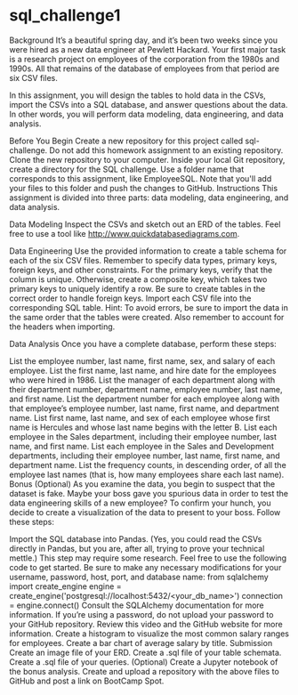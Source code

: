 # sql_challenge1
Background
It’s a beautiful spring day, and it’s been two weeks since you were hired as a new data engineer at Pewlett Hackard. Your first major task is a research project on employees of the corporation from the 1980s and 1990s. All that remains of the database of employees from that period are six CSV files.

In this assignment, you will design the tables to hold data in the CSVs, import the CSVs into a SQL database, and answer questions about the data. In other words, you will perform data modeling, data engineering, and data analysis.

Before You Begin
Create a new repository for this project called sql-challenge. Do not add this homework assignment to an existing repository.
Clone the new repository to your computer.
Inside your local Git repository, create a directory for the SQL challenge. Use a folder name that corresponds to this assignment, like EmployeeSQL.
Note that you'll add your files to this folder and push the changes to GitHub.
Instructions
This assignment is divided into three parts: data modeling, data engineering, and data analysis.

Data Modeling
Inspect the CSVs and sketch out an ERD of the tables. Feel free to use a tool like http://www.quickdatabasediagrams.com.

Data Engineering
Use the provided information to create a table schema for each of the six CSV files.
Remember to specify data types, primary keys, foreign keys, and other constraints.
For the primary keys, verify that the column is unique. Otherwise, create a composite key, which takes two primary keys to uniquely identify a row.
Be sure to create tables in the correct order to handle foreign keys.
Import each CSV file into the corresponding SQL table.
Hint: To avoid errors, be sure to import the data in the same order that the tables were created. Also remember to account for the headers when importing.

Data Analysis
Once you have a complete database, perform these steps:

List the employee number, last name, first name, sex, and salary of each employee.
List the first name, last name, and hire date for the employees who were hired in 1986.
List the manager of each department along with their department number, department name, employee number, last name, and first name.
List the department number for each employee along with that employee’s employee number, last name, first name, and department name.
List first name, last name, and sex of each employee whose first name is Hercules and whose last name begins with the letter B.
List each employee in the Sales department, including their employee number, last name, and first name.
List each employee in the Sales and Development departments, including their employee number, last name, first name, and department name.
List the frequency counts, in descending order, of all the employee last names (that is, how many employees share each last name).
Bonus (Optional)
As you examine the data, you begin to suspect that the dataset is fake. Maybe your boss gave you spurious data in order to test the data engineering skills of a new employee? To confirm your hunch, you decide to create a visualization of the data to present to your boss. Follow these steps:

Import the SQL database into Pandas. (Yes, you could read the CSVs directly in Pandas, but you are, after all, trying to prove your technical mettle.) This step may require some research. Feel free to use the following code to get started. Be sure to make any necessary modifications for your username, password, host, port, and database name:
from sqlalchemy import create_engine
engine = create_engine('postgresql://localhost:5432/<your_db_name>')
connection = engine.connect()
Consult the SQLAlchemy documentation for more information.
If you’re using a password, do not upload your password to your GitHub repository. Review this video and the GitHub website for more information.
Create a histogram to visualize the most common salary ranges for employees.
Create a bar chart of average salary by title.
Submission
Create an image file of your ERD.
Create a .sql file of your table schemata.
Create a .sql file of your queries.
(Optional) Create a Jupyter notebook of the bonus analysis.
Create and upload a repository with the above files to GitHub and post a link on BootCamp Spot.
